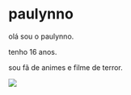 # paulynno
olá sou o paulynno.

tenho 16 anos.

sou fã de animes e filme de terror.

![](https://tenor.com/pt-BR/view/oi-meu-chapa-oi-meu-chapa-gif-18312649)
